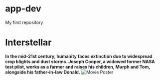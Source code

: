 # app-dev
My first repository
# Interstellar 
**In the mid-21st century, humanity faces extinction due to widespread crop blights and dust storms. Joseph Cooper, a widowed former NASA test pilot, works as a farmer and raises his children, Murph and Tom, alongside his father-in-law Donald.**
![Movie Poster](https://resizing.flixster.com/-XZAfHZM39UwaGJIFWKAE8fS0ak=/v3/t/assets/p10543523_p_v8_as.jpg)

